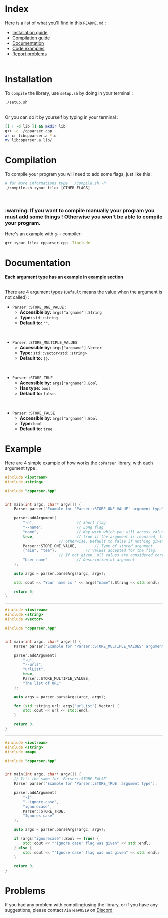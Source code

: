 <!-- # <a name="index-section"></a> Index
Here is a list of what you'll find in this `README.md` :
- [<a name="index-section"></a> Index](#-index)
- [<a name="installation-section"></a> Installation](#-installation)
- [<a name="compilation-section"></a> Compilation](#-compilation)
- [<a name="documentation-section"></a> Documentation](#-documentation)
- [<a name="example-section"></a> Example](#-example)
- [<a name="problems-section"></a> Problems](#-problems)
<br></br> -->

# <a name="index-section"></a> Index
Here is a list of what you'll find in this `README.md` :
* [Installation guide](#installation-section)
* [Compilation guide](#compilation-section)
* [Documentation](#documentation-section)
* [Code examples](#example-section)
* [Report problems](#problems-section)
<br></br>

# <a name="installation-section"></a> Installation
To `compile` the library, use `setup.sh` by doing in your terminal :
```sh
./setup.sh
```
<br>
Or you can do it by yourself by typing in your terminal :

```sh
[[ ! -d lib ]] && mkdir lib
g++ -c ./cpparser.cpp
ar cr libcpparser.a *.o
mv libcpparser.a lib/
```


# <a name="compilation-section"></a> Compilation
To compile your program you will need to add some flags, just like this :
```sh
# for more informations type './compile.sh -h'
./compile.sh <your_file> [OTHER FLAGS]
```

<br>

<h3>
    :warning: If you want to compile manually your program you must add some things ! Otherwise you won't be able to compile your program.
</h3>

Here's an example with `g++` compiler: <br>

```sh
g++ <your_file> cpparser.cpp -Iinclude
```


# <a name="documentation-section"></a> Documentation
**Each argument type has an example in [example](#example-section) section** <br></br>

There are 4 argument types (`Default`  means the value when the argument is not called) :
* `Parser::STORE_ONE_VALUE` :
  - **Accessible by:** `args["argname"].String`
  - **Type:** `std::string`
  - **Default to:** `""`.
<br>

* `Parser::STORE_MULTIPLE_VALUES`
  - **Accessible by:** `args["argname"].Vector`
  - **Type:** `std::vector<std::string>`
  - **Default to:** `{}`.
<br>

* `Parser::STORE_TRUE`
  - **Accessible by:** `args["argname"].Bool`
  - **Has type:** `bool`
  - **Default to:** `false`.
<br>

* `Parser::STORE_FALSE`
  - **Accessible by:** `args["argname"].Bool`
  - **Type:** `bool`
  - **Default to:** `true`


# <a name="example-section"></a> Example
Here are 4 simple example of how works the `cpParser` library, with each argument type :
```cpp
#include <iostream>
#include <string>

#include "cpparser.hpp"


int main(int argc, char* argv[]) {
    Parser parser("Example for 'Parser::STORE_ONE_VALUE' argument type");

    parser.addArgument(
        "-n",					// Short flag
        "--name",				// Long flag
        "name",					// Key with which you will access value
        true,					// true if the argument is required, false 
						// otherwise. Default to false if nothing given
        Parser::STORE_ONE_VALUE,		// Type of stored argument
        {"ain", "tea"},				// Values accepted for the flag.
						// If not given, all values are considered correct
        "User name"				// Description of argument
    );

    auto args = parser.parseArgs(argc, argv);

    std::cout << "Your name is " << args["name"].String << std::endl;

    return 0;
}
```

---

```cpp
#include <iostream>
#include <string>
#include <vector>

#include "cpparser.hpp"


int main(int argc, char* argv[]) {
    Parser parser("Example for 'Parser::STORE_MULTIPLE_VALUES' argument type");

    parser.addArgument(
        "-u",
        "--urls",
        "urlList",
        true,
        Parser::STORE_MULTIPLE_VALUES,
        "The list of URL"
    );

    auto args = parser.parseArgs(argc, argv);

    for (std::string url: args["urlList"].Vector) {
        std::cout << url << std::endl;
    }

    return 0;
}
```

---

```cpp
#include <iostream>
#include <string>
#include <map>

#include "cpparser.hpp"


int main(int argc, char* argv[]) {
    // It's the same for 'Parser::STORE_FALSE'
    Parser parser("Example for 'Parser::STORE_TRUE' argument type");

    parser.addArgument(
        "-i",
        "--ignore-case",
        "ignorecase",
        Parser::STORE_TRUE,
        "Ignores case"
    );

    auto args = parser.parseArgs(argc, argv);

    if (args["ignorecase"].Bool == true) {
        std::cout << "'Ignore case' flag was given" << std::endl;
    } else {
        std::cout << "'Ignore case' flag was not given" << std::endl;
    }

    return 0;
}
```


# <a name="problems-section"></a> Problems
If you had any problem with compiling/using the library, or if you have any suggestions, please contact `AinTea#0519` on <a href="https://discord.com">Discord</a>

